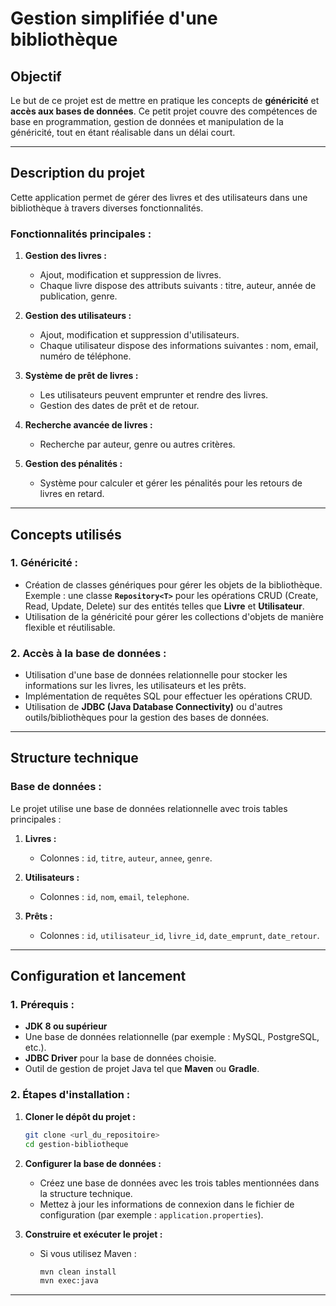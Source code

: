 # **Gestion simplifiée d'une bibliothèque**

## **Objectif**
Le but de ce projet est de mettre en pratique les concepts de **généricité** et **accès aux bases de données**. Ce petit projet couvre des compétences de base en programmation, gestion de données et manipulation de la généricité, tout en étant réalisable dans un délai court.

---

## **Description du projet**
Cette application permet de gérer des livres et des utilisateurs dans une bibliothèque à travers diverses fonctionnalités. 

### **Fonctionnalités principales :**
1. **Gestion des livres :**
   - Ajout, modification et suppression de livres.
   - Chaque livre dispose des attributs suivants : titre, auteur, année de publication, genre.

2. **Gestion des utilisateurs :**
   - Ajout, modification et suppression d'utilisateurs.
   - Chaque utilisateur dispose des informations suivantes : nom, email, numéro de téléphone.

3. **Système de prêt de livres :**
   - Les utilisateurs peuvent emprunter et rendre des livres.
   - Gestion des dates de prêt et de retour.

4. **Recherche avancée de livres :**
   - Recherche par auteur, genre ou autres critères.

5. **Gestion des pénalités :**
   - Système pour calculer et gérer les pénalités pour les retours de livres en retard.

---

## **Concepts utilisés**

### 1. **Généricité :**
- Création de classes génériques pour gérer les objets de la bibliothèque.  
  Exemple : une classe **`Repository<T>`** pour les opérations CRUD (Create, Read, Update, Delete) sur des entités telles que **Livre** et **Utilisateur**.
- Utilisation de la généricité pour gérer les collections d'objets de manière flexible et réutilisable.

### 2. **Accès à la base de données :**
- Utilisation d'une base de données relationnelle pour stocker les informations sur les livres, les utilisateurs et les prêts.
- Implémentation de requêtes SQL pour effectuer les opérations CRUD.
- Utilisation de **JDBC (Java Database Connectivity)** ou d'autres outils/bibliothèques pour la gestion des bases de données.

---

## **Structure technique**

### **Base de données :**
Le projet utilise une base de données relationnelle avec trois tables principales :

1. **Livres :**  
   - Colonnes : `id`, `titre`, `auteur`, `annee`, `genre`.

2. **Utilisateurs :**  
   - Colonnes : `id`, `nom`, `email`, `telephone`.

3. **Prêts :**  
   - Colonnes : `id`, `utilisateur_id`, `livre_id`, `date_emprunt`, `date_retour`.

---

## **Configuration et lancement**

### **1. Prérequis :**
- **JDK 8 ou supérieur**
- Une base de données relationnelle (par exemple : MySQL, PostgreSQL, etc.).
- **JDBC Driver** pour la base de données choisie.
- Outil de gestion de projet Java tel que **Maven** ou **Gradle**.

### **2. Étapes d'installation :**
1. **Cloner le dépôt du projet :**
   ```bash
   git clone <url_du_repositoire>
   cd gestion-bibliotheque
   ```

2. **Configurer la base de données :**
   - Créez une base de données avec les trois tables mentionnées dans la structure technique.
   - Mettez à jour les informations de connexion dans le fichier de configuration (par exemple : `application.properties`).

3. **Construire et exécuter le projet :**
   - Si vous utilisez Maven :
     ```bash
     mvn clean install
     mvn exec:java
     ```

---